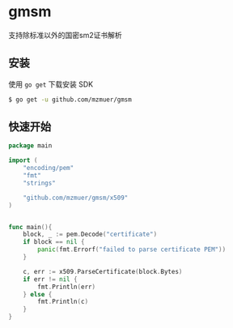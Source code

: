 # gmsm
支持除标准以外的国密sm2证书解析

## 安装
使用 `go get` 下载安装 SDK

```sh
$ go get -u github.com/mzmuer/gmsm
```
## 快速开始
```go
package main

import (
	"encoding/pem"
	"fmt"
	"strings"

	"github.com/mzmuer/gmsm/x509"
)


func main(){
	block, _ := pem.Decode("certificate")
	if block == nil {
		panic(fmt.Errorf("failed to parse certificate PEM"))
	}

	c, err := x509.ParseCertificate(block.Bytes)
	if err != nil {
		fmt.Println(err)
	} else {
		fmt.Println(c)
	}
}
```
